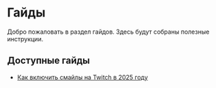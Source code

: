 # Гайды

Добро пожаловать в раздел гайдов. Здесь будут собраны полезные инструкции.

## Доступные гайды

- [Как включить смайлы на Twitch в 2025 году](./emotesGuide)
